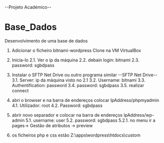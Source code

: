 --Projeto Académico--
# Base_Dados
Desenvolvimento de uma base de dados

1. Adicionar o ficheiro bitnami-wordpress Clone na VM VirtualBox
2. Inicia-lo
  2.1. Ver o ip da máquina
  2.2. debain login: bitnami
  2.3. password: sgbdpass
3. Instalar o SFTP Net Drive ou outro programa similar
  --SFTP Net Drive--
  3.1. Server: ip da máquina visto no 2.1
  3.2. Username: bitnami
  3.3. Authentification: password
  3.4. password: sgbdpass
  3.5. realizar connect 

4. abri o browser e na barra de endereços colocar IpAddress/phpmyadmin
  4.1. Utilizador: root
  4.2. Password: sgbdpass
5. abrir novo separador e colocar na barra de endereços IpAddress/wp-admin
  5.1. username: user
  5.2. password: sgbdpass
  5.2.1. no menu ir a pages-> Gestão de atributos -> preview
6. os ficheiros php e css estão Z:\apps\wordpress\htdocs\custom
